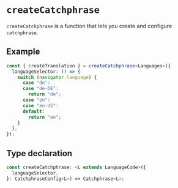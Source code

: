 # `createCatchphrase`

`createCatchphrase` is a function that lets you create and configure `catchphrase`.

## Example

```ts
const { createTranslation } = createCatchphrase<Languages>({
  languageSelector: () => {
    switch (navigator.language) {
      case "de":
      case "de-DE":
        return "de";
      case "en":
      case "en-US":
      default:
        return "en";
    }
  },
});
```

## Type declaration

```ts
const createCatchphrase: <L extends LanguageCode>({
  languageSelector,
}: CatchphraseConfig<L>) => Catchphrase<L>;
```
